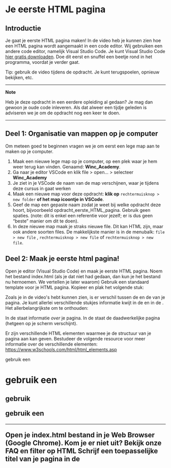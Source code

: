 # Je eerste HTML pagina

## Introductie

Je gaat je eerste HTML pagina maken! In de video heb je kunnen zien hoe een HTML pagina wordt aangemaakt in een code editor. Wij gebruiken een andere code editor, namelijk Visual Studio Code. Je kunt Visual Studio Code [hier gratis downloaden](https://code.visualstudio.com/). Doe dit eerst en snuffel een beetje rond in het programma, voordat je verder gaat.

Tip: gebruik de video tijdens de opdracht. Je kunt terugspoelen, opnieuw bekijken, etc.

---

**Note**

Heb je deze opdracht in een eerdere opleiding al gedaan? Je mag dan gewoon je oude code inleveren. Als dat alweer een tijdje geleden is adviseren we je om de opdracht nog een keer te doen.

---

## Deel 1: Organisatie van mappen op je computer

Om meteen goed te beginnen vragen we je om eerst een lege map aan te maken op je computer.

1. Maak een nieuwe lege map op je computer, op een plek waar je hem weer terug kan vinden. Genaamd: **Winc_Academy**.
2. Ga naar je editor VSCode en klik file > open... > selecteer **Winc_Academy**
3. Je ziet in je VSCode de naam van de map verschijnen, waar je tijdens deze cursus in gaat werken
4. Maak een nieuwe map voor deze opdracht: **klik op** `rechtermuisknop > new folder` **of het map icoontje in VSCode**.
5. Geef de map een gepaste naam zodat je weet bij welke opdracht deze hoort, bijvoorbeeld opdracht_eerste_HTML_pagina. Gebruik geen spaties. (note: dit is enkel een referentie voor jezelf; er is dus geen “beste” manier om dit te doen).
6. In deze nieuwe map maak je straks nieuwe file. Dit kan HTML zijn, maar ook andere soorten files. De makkelijkste manier is in de menubalk: `file > new file` , `rechtermuisknop > new file` of `rechtermuisknop > new file`.

## Deel 2: Maak je eerste html pagina!

Open je editor (Visual Studio Code) en maak je eerste HTML pagina.
Noem het bestand index.html (als je dat niet had gedaan, dan kun je het bestand nu hernoemen. We vertellen je later waarom)
Gebruik een standaard template voor je HTML pagina. Kopieer en plak het volgende stuk:

<!DOCTYPE html>
<html>
    <head>
        <!-- hier zet je de code in de head tags -->
        <title> Deze titel verschijnt in de tab van je browser </title>
    </head>
    <body>
       <!-- hier zet je de code in de body tags-->
    </body>
</html>
Zoals je in de video's hebt kunnen zien, is er verschil tussen de<head> en de <body> van je pagina. Je kunt allerlei verschillende stukjes informatie kwijt in de <head> en in de <body>. Het allerbelangrijkste om te onthouden:

In de <head>staat informatie _over_ je pagina. In de <body> staat de daadwerkelijke pagina (hetgeen op je scherm verschijnt).

Er zijn verschillende HTML elementen waarmee je de structuur van je pagina aan kan geven. Bestudeer de volgende resource voor meer informatie over de verschillende elementen: https://www.w3schools.com/html/html_elements.asp

gebruik een <h1>
gebruik een <h2>
gebruik <p>
gebruik een <hr>
Open je index.html bestand in je Web Browser (Google Chrome).
Kom je er niet uit? Bekijk onze FAQ en filter op HTML
Schrijf een toepasselijke titel van je pagina in de <title> tags die in je <head> van je pagina staan.
